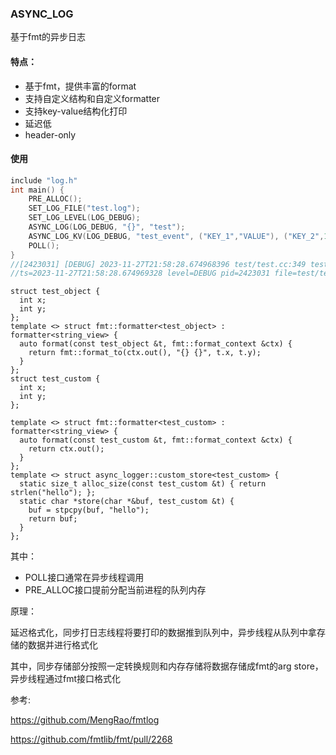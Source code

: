 ### ASYNC_LOG

基于fmt的异步日志

#### 特点：

- 基于fmt，提供丰富的format
- 支持自定义结构和自定义formatter
- 支持key-value结构化打印
- 延迟低
- header-only

#### 使用

```C++
include "log.h"
int main() {
    PRE_ALLOC();
    SET_LOG_FILE("test.log");
    SET_LOG_LEVEL(LOG_DEBUG);
    ASYNC_LOG(LOG_DEBUG, "{}", "test");
    ASYNC_LOG_KV(LOG_DEBUG, "test_event", ("KEY_1","VALUE"), ("KEY_2",1));
    POLL();
}
//[2423031] [DEBUG] 2023-11-27T21:58:28.674968396 test/test.cc:349 test
//ts=2023-11-27T21:58:28.674969328 level=DEBUG pid=2423031 file=test/test.cc:350 event="test_event" KEY_1="VALUE" KEY_2=1
```
```
struct test_object {
  int x;
  int y;
};
template <> struct fmt::formatter<test_object> : formatter<string_view> {
  auto format(const test_object &t, fmt::format_context &ctx) {
    return fmt::format_to(ctx.out(), "{} {}", t.x, t.y);
  }
};
struct test_custom {
  int x;
  int y;
};

template <> struct fmt::formatter<test_custom> : formatter<string_view> {
  auto format(const test_custom &t, fmt::format_context &ctx) {
    return ctx.out();
  }
};
template <> struct async_logger::custom_store<test_custom> {
  static size_t alloc_size(const test_custom &t) { return strlen("hello"); };
  static char *store(char *&buf, test_custom &t) {
    buf = stpcpy(buf, "hello");
    return buf;
  }
};

```
其中：

- POLL接口通常在异步线程调用
- PRE_ALLOC接口提前分配当前进程的队列内存

原理：

延迟格式化，同步打日志线程将要打印的数据推到队列中，异步线程从队列中拿存储的数据并进行格式化

其中，同步存储部分按照一定转换规则和内存存储将数据存储成fmt的arg store，异步线程通过fmt接口格式化

参考:

https://github.com/MengRao/fmtlog

https://github.com/fmtlib/fmt/pull/2268